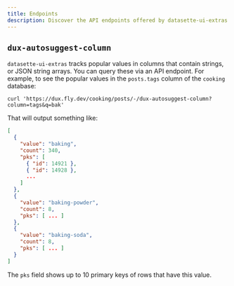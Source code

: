 ```yaml
---
title: Endpoints
description: Discover the API endpoints offered by datasette-ui-extras.
---
```


## `dux-autosuggest-column`

`datasette-ui-extras` tracks popular values in columns that contain strings, or JSON string arrays.
You can query these via an API endpoint. For example, to see the popular values in
the `posts.tags` column of the `cooking` database:

```shell
curl 'https://dux.fly.dev/cooking/posts/-/dux-autosuggest-column?column=tags&q=bak'
```

That will output something like:

```json
[
  {
    "value": "baking",
    "count": 340,
    "pks": [
      { "id": 14921 },
      { "id": 14928 },
      ...
    ]
  },
  {
    "value": "baking-powder",
    "count": 8,
    "pks": [ ... ]
  },
  {
    "value": "baking-soda",
    "count": 8,
    "pks": [ ... ]
  }
]
```

The `pks` field shows up to 10 primary keys of rows that have this value.
